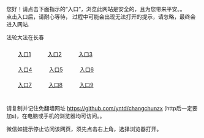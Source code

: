 您好！请点击下面指示的“入口”，浏览此网站是安全的，且为您带来平安。。 <br/>
点击入口后，请耐心等待， 过程中可能会出现无法打开的提示，请忽略，最终会进入网站. </br>

法轮大法在长春<br/>
<div style="padding:10px"><a style="margin:20px" target="_blank" href="https://d28fqydvynwuns.cloudfront.net/2Qpsp?krbkfho" id="ccLink1" rel="nofollow">入口1</a> <a target="_blank" style="margin:20px" href="https://d34c54yjdtima8.cloudfront.net/2Qpsp?rlcyk" id="ccLink2" rel="nofollow">入口2</a> <a style="margin:20px" target="_blank" href="https://d1x3pz6xic1o65.cloudfront.net/2Qpsp?lepcedje" id="ccLink3" rel="nofollow">入口3</a></div>

<div style="padding:10px" ><a style="margin:20px" target="_blank" href="https://d28fqydvynwuns.cloudfront.net/2Qpsp?krbkfho" id="ccLink4" rel="nofollow">入口4</a> <a style="margin:20px" href="https://d34c54yjdtima8.cloudfront.net/2Qpsp?rlcyk" target="_blank" id="ccLink5" rel="nofollow">入口5</a> <a style="margin:20px" href="https://d1x3pz6xic1o65.cloudfront.net/2Qpsp?lepcedje" target="_blank" id="ccLink6" rel="nofollow">入口6</a></div>

<div style="padding:10px"><a style="margin:20px" target="_blank" href="https://d28fqydvynwuns.cloudfront.net/2Qpsp?krbkfho" id="ccLink7" rel="nofollow">入口7</a> <a style="margin:20px" href="https://d34c54yjdtima8.cloudfront.net/2Qpsp?rlcyk" target="_blank" id="ccLink8" rel="nofollow">入口8</a> <a style="margin:20px" target="_blank" href="https://d1x3pz6xic1o65.cloudfront.net/2Qpsp?lepcedje" id="ccLink9" rel="nofollow">入口9</a></div>

<br/>



请复制并记住免翻墙网址 https://github.com/yntd/changchunzx (http后一定要加s)，在电脑或手机的浏览器均可访问。。<br/>

微信如提示停止访问该网页，须先点击右上角，选择浏览器打开。
